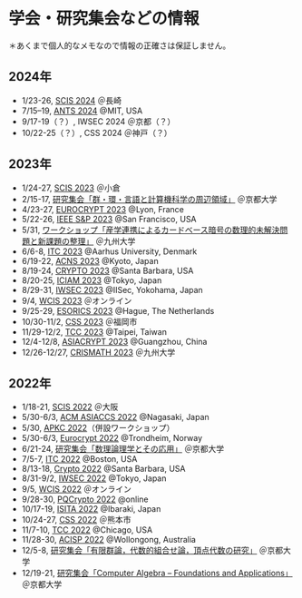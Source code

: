 # 学会・研究集会などの情報

＊あくまで個人的なメモなので情報の正確さは保証しません。

## 2024年
- 1/23-26, [SCIS 2024](https://www.iwsec.org/scis/2024/index.html) ＠長崎
- 7/15–19, [ANTS 2024](https://antsmath.org/ANTSXVI/index.html) @MIT, USA
- 9/17-19（？）, IWSEC 2024 ＠京都（？）
- 10/22-25（？）, CSS 2024 ＠神戸（？）

## 2023年

- 1/24-27, <a href="https://www.iwsec.org/scis/2023/index.html" target="_blank"> SCIS 2023</a> ＠小倉
- 2/15-17, <a href="https://www.kurims.kyoto-u.ac.jp/kyoten/ja/workshop.html" target="_blank">研究集会「群・環・言語と計算機科学の周辺領域」</a> ＠京都大学
- 4/23-27, <a href="https://eurocrypt.iacr.org/2023/" target="_blank">EUROCRYPT 2023</a> @Lyon, France
- 5/22-26, <a href="https://www.ieee-security.org/TC/SP2023/index.html" target="_blank">IEEE S&amp;P 2023</a> @San Francisco, USA
- 5/31, [ワークショップ「産学連携によるカードベース暗号の数理的未解決問題と新課題の整理」](https://joint.imi.kyushu-u.ac.jp/post-9009/) ＠九州大学
- 6/6-8, <a href="https://itcrypto.github.io/2023/index.html" target="_blank">ITC 2023</a> @Aarhus University, Denmark
- 6/19-22, <a href="https://sulab-sever.u-aizu.ac.jp/ACNS2023/index.html" target="_blank">ACNS 2023</a> @Kyoto, Japan
- 8/19-24, <a href="https://crypto.iacr.org/2023/" target="_blank">CRYPTO 2023</a> @Santa Barbara, USA
- 8/20-25, <a href="https://iciam2023.org/" target="_blank">ICIAM 2023</a> @Tokyo, Japan
- 8/29-31, <a href="https://www.iwsec.org/2023/index.html" target="_blank">IWSEC 2023</a> @IISec, Yokohama, Japan
- 9/4, [WCIS 2023](https://www.ieice.org/~isec/wcis/wcis2023/) ＠オンライン
- 9/25-29, [ESORICS 2023](https://esorics2023.org/) @Hague, The Netherlands
- 10/30-11/2, [CSS 2023](https://www.iwsec.org/css/2023/) ＠福岡市
- 11/29-12/2, [TCC 2023](https://tcc.iacr.org/2023/) @Taipei, Taiwan
- 12/4-12/8, [ASIACRYPT 2023](https://asiacrypt.iacr.org/2023/) @Guangzhou, China
- 12/26-12/27, [CRISMATH 2023](https://imi.kyushu-u.ac.jp/~lmdac/event/crismath2023.html) ＠九州大学

## 2022年

- 1/18-21, <a href="https://www.iwsec.org/scis/2022/index.html" target="_blank">SCIS 2022</a> ＠大阪
- 5/30-6/3, <a href="https://asiaccs2022.conferenceservice.jp/" target="_blank">ACM ASIACCS 2022</a> @Nagasaki, Japan
- 5/30, <a href="https://sites.google.com/view/apkc2022" target="_blank">APKC 2022</a>（併設ワークショップ）
- 5/30-6/3, <a href="https://eurocrypt.iacr.org/2022/" target="_blank">Eurocrypt 2022</a> @Trondheim, Norway
- 6/21-24, <a href="https://www.kurims.kyoto-u.ac.jp/kyoten/ja/workshop.html" target="_blank">研究集会「数理論理学とその応用」</a> ＠京都大学
- 7/5-7, <a href="https://itcrypto.github.io/2022/" target="_blank">ITC 2022</a> @Boston, USA
- 8/13-18, <a href="https://crypto.iacr.org/2022/" target="_blank">Crypto 2022</a> @Santa Barbara, USA
- 8/31-9/2, <a href="https://www.iwsec.org/2022/index.html" target="_blank">IWSEC 2022</a> @Tokyo, Japan
- 9/5, <a href="https://www.ieice.org/~isec/wcis/wcis2022/">WCIS 2022</a> ＠オンライン
- 9/28-30, <a href="https://2022.pqcrypto.org/" target="_blank">PQCrypto 2022</a> @online
- 10/17-19, <a href="http://www.isita.ieice.org/2022/" target="_blank">ISITA 2022</a> @Ibaraki, Japan
- 10/24-27, <a href="https://www.iwsec.org/css/2022/index.html" target="_blank">CSS 2022</a> ＠熊本市
- 11/7-10, <a href="https://tcc.iacr.org/2022/" target="_blank">TCC 2022</a> @Chicago, USA
- 11/28-30, <a href="https://uow-ic2.github.io/acisp2022/" target="_blank">ACISP 2022</a> @Wollongong, Australia
- 12/5-8, <a href="https://www.kurims.kyoto-u.ac.jp/kyoten/ja/workshop.html" target="_blank">研究集会「有限群論，代数的組合せ論，頂点代数の研究」</a> ＠京都大学
- 12/19-21, <a href="https://www.kurims.kyoto-u.ac.jp/kyoten/ja/workshop.html" target="_blank">研究集会「Computer Algebra – Foundations and Applications」</a> ＠京都大学
